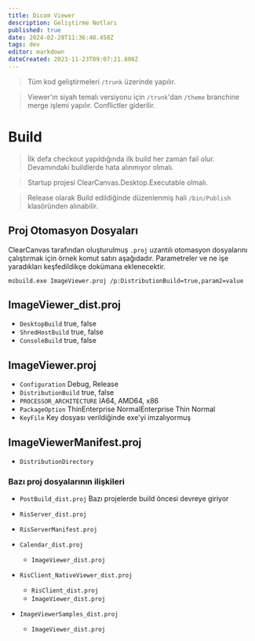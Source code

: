 ```yaml
---
title: Dicom Viewer
description: Geliştirme Notları
published: true
date: 2024-02-28T11:36:40.458Z
tags: dev
editor: markdown
dateCreated: 2023-11-23T09:07:21.808Z
---
```


>Tüm kod geliştirmeleri `/trunk` üzerinde yapılır.

>Viewer'ın siyah temalı versiyonu için `/trunk`'dan `/theme` branchine merge işlemi yapılır. Conflictler giderilir.

# Build
>İlk defa checkout yapıldığında ilk build her zaman fail olur. Devamındaki buildlerde hata alınmıyor olmalı.

>Startup projesi ClearCanvas.Desktop.Executable olmalı.

>Release olarak Build edildiğinde düzenlenmiş hali `/bin/Publish` klasöründen alınabilir.

## Proj Otomasyon Dosyaları
ClearCanvas tarafından oluşturulmuş `.proj` uzantılı otomasyon dosyalarını çalıştırmak için örnek komut satırı aşağıdadır. Parametreler ve ne işe yaradıkları keşfedildikçe dokümana eklenecektir.

`msbuild.exe ImageViewer.proj /p:DistributionBuild=true,param2=value`

## ImageViewer_dist.proj
- `DesktopBuild` true, false
- `ShredHostBuild` true, false
- `ConsoleBuild` true, false


## ImageViewer.proj

- `Configuration` Debug, Release
- `DistributionBuild` true, false
- `PROCESSOR_ARCHITECTURE` IA64, AMD64, x86
- `PackageOption`
	ThinEnterprise
  NormalEnterprise
  Thin
  Normal
- `KeyFile` Key dosyası verildiğinde exe'yi imzalıyormuş

## ImageViewerManifest.proj

- `DistributionDirectory`

### Bazı proj dosyalarının ilişkileri
* `PostBuild_dist.proj` Bazı projelerde build öncesi devreye giriyor


* `RisServer_dist.proj`
* `RisServerManifest.proj`

* `Calendar_dist.proj`
	* `ImageViewer_dist.proj`
  
* `RisClient_NativeViewer_dist.proj`
	* `RisClient_dist.proj`
	* `ImageViewer_dist.proj`
  

* `ImageViewerSamples_dist.proj`
	* `ImageViewer_dist.proj`